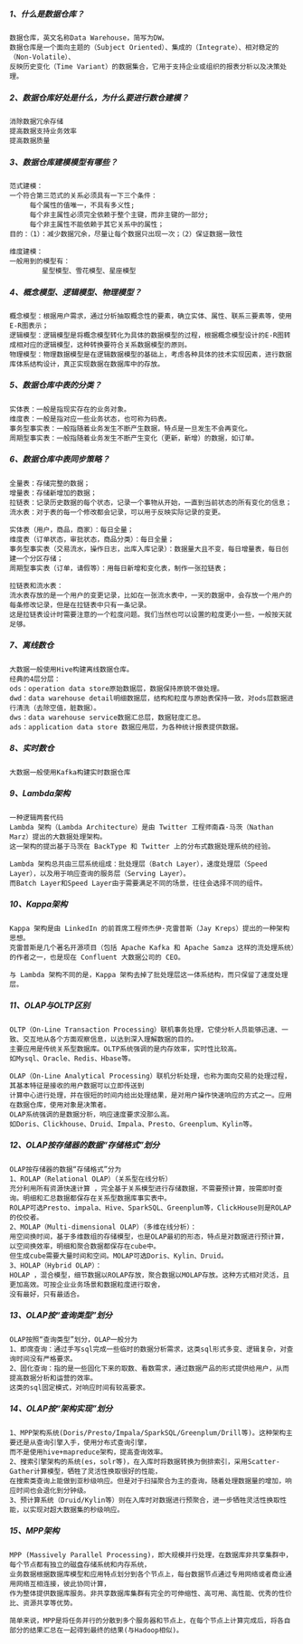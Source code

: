
##### 1、什么是数据仓库？
    数据仓库，英文名称Data Warehouse，简写为DW。
    数据仓库是一个面向主题的（Subject Oriented）、集成的（Integrate）、相对稳定的（Non-Volatile）、
    反映历史变化（Time Variant）的数据集合，它用于支持企业或组织的报表分析以及决策处理。

##### 2、数据仓库好处是什么，为什么要进行数仓建模？
    消除数据冗余存储
    提高数据支持业务效率
    提高数据质量

##### 3、数据仓库建模模型有哪些？
    范式建模：
    一个符合第三范式的关系必须具有一下三个条件：
         每个属性的值唯一，不具有多义性;
         每个非主属性必须完全依赖于整个主键，而非主键的一部分;
         每个非主属性不能依赖于其它关系中的属性；   
    目的：（1）：减少数据冗余，尽量让每个数据只出现一次；（2）保证数据一致性
         
    维度建模：
    一般用到的模型有：
            星型模型、雪花模型、星座模型

##### 4、概念模型、逻辑模型、物理模型？
    概念模型：根据用户需求，通过分析抽取概念性的要素，确立实体、属性、联系三要素等，使用E-R图表示；
    逻辑模型：逻辑模型是将概念模型转化为具体的数据模型的过程，根据概念模型设计的E-R图转成相对应的逻辑模型，这种转换要符合关系数据模型的原则。
    物理模型：物理数据模型是在逻辑数据模型的基础上，考虑各种具体的技术实现因素，进行数据库体系结构设计，真正实现数据在数据库中的存放。

##### 5、数据仓库中表的分类？
    实体表：一般是指现实存在的业务对象。
    维度表：一般是指对应一些业务状态，也可称为码表。
    事务型事实表：一般指随着业务发生不断产生数据，特点是一旦发生不会再变化。
    周期型事实表：一般指随着业务发生不断产生变化（更新，新增）的数据，如订单。

##### 6、数据仓库中表同步策略？
    全量表：存储完整的数据；
    增量表：存储新增加的数据；
    拉链表：记录历史数据的每个状态，记录一个事物从开始，一直到当前状态的所有变化的信息；
    流水表：对于表的每一个修改都会记录，可以用于反映实际记录的变更。
    
    实体表（用户，商品，商家）：每日全量；
    维度表（订单状态，审批状态，商品分类）：每日全量；
    事务型事实表（交易流水，操作日志，出库入库记录）：数据量大且不变，每日增量表，每日创建一个分区存储；
    周期型事实表（订单，请假等）：用每日新增和变化表，制作一张拉链表；
    
    拉链表和流水表：
    流水表存放的是一个用户的变更记录，比如在一张流水表中，一天的数据中，会存放一个用户的每条修改记录，但是在拉链表中只有一条记录。
    这是拉链表设计时需要注意的一个粒度问题。我们当然也可以设置的粒度更小一些，一般按天就足够。

##### 7、离线数仓
    大数据一般使用Hive构建离线数据仓库。
    经典的4层分层：
    ods：operation data store原始数据层，数据保持原貌不做处理。
    dwd：data warehouse detail明细数据层，结构和粒度与原始表保持一致，对ods层数据进行清洗（去除空值，脏数据）。
    dws：data warehouse service数据汇总层，数据轻度汇总。
    ads：application data store 数据应用层，为各种统计报表提供数据。

##### 8、实时数仓
    大数据一般使用Kafka构建实时数据仓库


##### 9、Lambda架构
    一种逻辑两套代码
    Lambda 架构（Lambda Architecture）是由 Twitter 工程师南森·马茨（Nathan Marz）提出的大数据处理架构。
    这一架构的提出基于马茨在 BackType 和 Twitter 上的分布式数据处理系统的经验。
    
    Lambda 架构总共由三层系统组成：批处理层（Batch Layer），速度处理层（Speed Layer），以及用于响应查询的服务层（Serving Layer）。
    而Batch Layer和Speed Layer由于需要满足不同的场景，往往会选择不同的组件。

##### 10、Kappa架构
    Kappa 架构是由 LinkedIn 的前首席工程师杰伊·克雷普斯（Jay Kreps）提出的一种架构思想。
    克雷普斯是几个著名开源项目（包括 Apache Kafka 和 Apache Samza 这样的流处理系统）的作者之一，也是现在 Confluent 大数据公司的 CEO。
    
    与 Lambda 架构不同的是，Kappa 架构去掉了批处理层这一体系结构，而只保留了速度处理层。

##### 11、OLAP与OLTP区别
    OLTP（On-Line Transaction Processing）联机事务处理，它使分析人员能够迅速、一致、交互地从各个方面观察信息，以达到深入理解数据的目的。
    主要应用是传统关系型数据库。OLTP系统强调的是内存效率，实时性比较高。 
    如Mysql、Oracle、Redis、Hbase等。

    OLAP（On-Line Analytical Processing）联机分析处理，也称为面向交易的处理过程，其基本特征是接收的用户数据可以立即传送到
    计算中心进行处理，并在很短的时间内给出处理结果，是对用户操作快速响应的方式之一。应用在数据仓库，使用对象是决策者。
    OLAP系统强调的是数据分析，响应速度要求没那么高。
    如Doris、Clickhouse、Druid、Impala、Presto、Greenplum、Kylin等。

##### 12、OLAP按存储器的数据“存储格式”划分
    OLAP按存储器的数据“存储格式”分为
    1、ROLAP（Relational OLAP）（关系型在线分析）
    充分利用所有资源快速计算 ，完全基于关系模型进行存储数据，不需要预计算，按需即时查询。明细和汇总数据都保存在关系型数据库事实表中。
    ROLAP可选Presto、impala、Hive、SparkSQL、Greenplum等，ClickHouse则是ROLAP的佼佼者。
    2、MOLAP（Multi-dimensional OLAP）（多维在线分析）：
    用空间换时间，基于多维数组的存储模型，也是OLAP最初的形态，特点是对数据进行预计算，以空间换效率，明细和聚合数据都保存在cube中。
    但生成cube需要大量时间和空间。MOLAP可选Doris、Kylin、Druid。
    3、HOLAP（Hybrid OLAP）：
    HOLAP ，混合模型，细节数据以ROLAP存放，聚合数据以MOLAP存放。这种方式相对灵活，且更加高效。可按企业业务场景和数据粒度进行取舍，
    没有最好，只有最适合。

##### 13、OLAP按“查询类型”划分
    OLAP按照“查询类型”划分，OLAP一般分为
    1、即席查询：通过手写sql完成一些临时的数据分析需求，这类sql形式多变、逻辑复杂，对查询时间没有严格要求。
    2、固化查询：指的是一些固化下来的取数、看数需求，通过数据产品的形式提供给用户，从而提高数据分析和运营的效率。
    这类的sql固定模式，对响应时间有较高要求。

##### 14、OLAP按“架构实现”划分
    1、MPP架构系统(Doris/Presto/Impala/SparkSQL/Greenplum/Drill等)。这种架构主要还是从查询引擎入手，使用分布式查询引擎，
    而不是使用hive+mapreduce架构，提高查询效率。
    2、搜索引擎架构的系统(es，solr等)，在入库时将数据转换为倒排索引，采用Scatter-Gather计算模型，牺牲了灵活性换取很好的性能，
    在搜索类查询上能做到亚秒级响应。但是对于扫描聚合为主的查询，随着处理数据量的增加，响应时间也会退化到分钟级。
    3、预计算系统（Druid/Kylin等）则在入库时对数据进行预聚合，进一步牺牲灵活性换取性能，以实现对超大数据集的秒级响应。

##### 15、MPP架构
    MPP (Massively Parallel Processing)，即大规模并行处理，在数据库非共享集群中，每个节点都有独立的磁盘存储系统和内存系统，
    业务数据根据数据库模型和应用特点划分到各个节点上，每台数据节点通过专用网络或者商业通用网络互相连接，彼此协同计算，
    作为整体提供数据库服务。非共享数据库集群有完全的可伸缩性、高可用、高性能、优秀的性价比、资源共享等优势。
    
    简单来说，MPP是将任务并行的分散到多个服务器和节点上，在每个节点上计算完成后，将各自部分的结果汇总在一起得到最终的结果(与Hadoop相似)。
